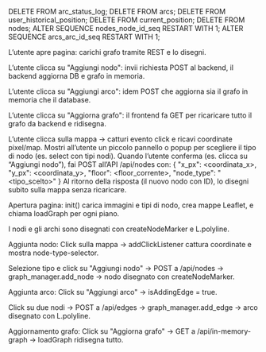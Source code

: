 DELETE FROM arc_status_log;
DELETE FROM arcs;
DELETE FROM user_historical_position;
DELETE FROM current_position;
DELETE FROM nodes;
ALTER SEQUENCE nodes_node_id_seq RESTART WITH 1;
ALTER SEQUENCE arcs_arc_id_seq RESTART WITH 1;


L’utente apre pagina: carichi grafo tramite REST e lo disegni.

L’utente clicca su "Aggiungi nodo": invii richiesta POST al backend, il backend aggiorna DB e grafo in memoria.

L’utente clicca su "Aggiungi arco": idem POST che aggiorna sia il grafo in memoria che il database.

L’utente clicca su "Aggiorna grafo": il frontend fa GET per ricaricare tutto il grafo da backend e ridisegna.


L’utente clicca sulla mappa → catturi evento click e ricavi coordinate pixel/map.
Mostri all’utente un piccolo pannello o popup per scegliere il tipo di nodo (es. select con tipi nodi).
Quando l’utente conferma (es. clicca su “Aggiungi nodo”), fai POST all’API /api/nodes con:
{
  "x_px": <coordinata_x>,
  "y_px": <coordinata_y>,
  "floor": <floor_corrente>,
  "node_type": "<tipo_scelto>"
}
Al ritorno della risposta (il nuovo nodo con ID), lo disegni subito sulla mappa senza ricaricare.


Apertura pagina:
init() carica immagini e tipi di nodo, crea mappe Leaflet, e chiama loadGraph per ogni piano.

I nodi e gli archi sono disegnati con createNodeMarker e L.polyline.

Aggiunta nodo:
Click sulla mappa → addClickListener cattura coordinate e mostra node-type-selector.

Selezione tipo e click su "Aggiungi nodo" → POST a /api/nodes → graph_manager.add_node → nodo disegnato con createNodeMarker.

Aggiunta arco:
Click su "Aggiungi arco" → isAddingEdge = true.

Click su due nodi → POST a /api/edges → graph_manager.add_edge → arco disegnato con L.polyline.

Aggiornamento grafo:
Click su "Aggiorna grafo" → GET a /api/in-memory-graph → loadGraph ridisegna tutto.

